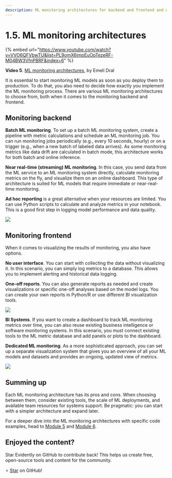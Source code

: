```yaml
---
description: ML monitoring architectures for backend and frontend and what to consider when choosing between them.
---
```


# 1.5. ML monitoring architectures

{% embed url="https://www.youtube.com/watch?v=VVO6QFVbwTU&list=PL9omX6impEuOpTezeRF-M04BW3VfnPBRF&index=6" %}

**Video 5**. [ML monitoring architectures](https://www.youtube.com/watch?v=VVO6QFVbwTU&list=PL9omX6impEuOpTezeRF-M04BW3VfnPBRF&index=6), by Emeli Dral

It is essential to start monitoring ML models as soon as you deploy them to production. To do that, you also need to decide how exactly you implement the ML monitoring process. There are various ML monitoring architectures to choose from, both when it comes to the monitoring backend and frontend. 

## Monitoring backend

**Batch ML monitoring**. To set up a batch ML monitoring system, create a pipeline with metric calculations and schedule an ML monitoring job. You can run monitoring jobs periodically (e.g., every 10 seconds, hourly) or on a trigger (e.g., when a new batch of labeled data arrives). As some monitoring metrics like data drift are calculated in batch mode, this architecture works for both batch and online inference.

**Near real-time (streaming) ML monitoring**. In this case, you send data from the ML service to an ML monitoring system directly, calculate monitoring metrics on the fly, and visualize them on an online dashboard. This type of architecture is suited for ML models that require immediate or near-real-time monitoring.

**Ad hoc reporting** is a great alternative when your resources are limited. You can use Python scripts to calculate and analyze metrics in your notebook. This is a good first step in logging model performance and data quality.

![](<../../../images/2023109\_course\_module1\_fin\_images.061-min.png>)

## Monitoring frontend

When it comes to visualizing the results of monitoring, you also have options. 

**No user interface**. You can start with collecting the data without visualizing it. In this scenario, you can simply log metrics to a database. This allows you to implement alerting and historical data logging.

**One-off reports**. You can also generate reports as needed and create visualizations or specific one-off analyses based on the model logs. You can create your own reports in Python/R or use different BI visualization tools.

![](<../../../images/2023109\_course\_module1\_fin\_images.065-min.png>)

**BI Systems**. If you want to create a dashboard to track ML monitoring metrics over time, you can also reuse existing business intelligence or software monitoring systems. In this scenario, you must connect existing tools to the ML metric database and add panels or plots to the dashboard.

**Dedicated ML monitoring**. As a more sophisticated approach, you can set up a separate visualization system that gives you an overview of all your ML models and datasets and provides an ongoing, updated view of metrics.

![](<../../../images/2023109\_course\_module1\_fin\_images.066-min.png>)

## Summing up

Each ML monitoring architecture has its pros and cons. When choosing between them, consider existing tools, the scale of ML deployments, and available team resources for systems support. Be pragmatic: you can start with a simpler architecture and expand later. 

For a deeper dive into the ML monitoring architectures with specific code examples, head to [Module 5](../module-5-ml-pipelines-validation-and-testing.md) and [Module 6](../module-6-deploying-an-ml-monitoring-dashboard.md). 

## Enjoyed the content?

Star Evidently on GitHub to contribute back! This helps us create free, open-source tools and content for the community.

⭐️ [Star](https://github.com/evidentlyai/evidently) on GitHub!
